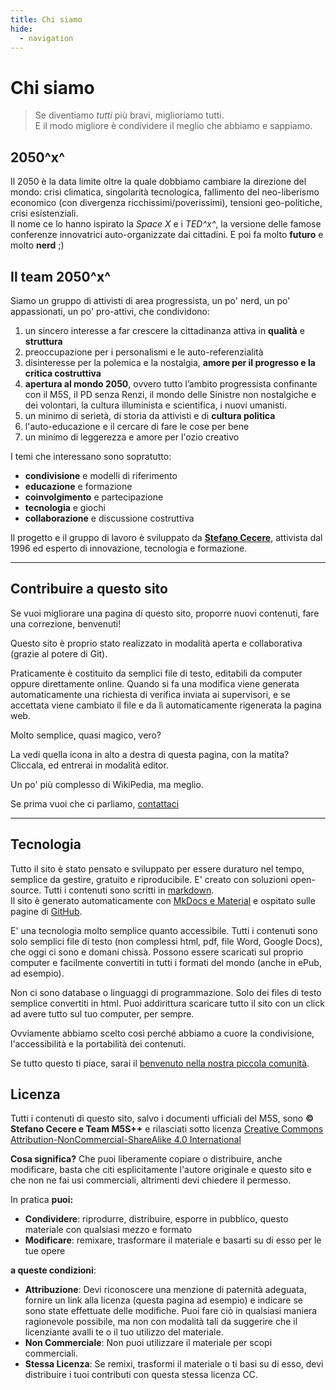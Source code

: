 ```yaml
---
title: Chi siamo
hide:
  - navigation
---
```

# Chi siamo

> Se diventiamo _tutti_ più bravi, miglioriamo tutti.  
> E il modo migliore è condividere il meglio che abbiamo e sappiamo.

## 2050^x^
Il 2050 è la data limite oltre la quale dobbiamo cambiare la direzione del mondo:
crisi climatica, singolarità tecnologica, fallimento del neo-liberismo economico (con divergenza ricchissimi/poverissimi), tensioni geo-politiche, crisi esistenziali.  
Il nome ce lo hanno ispirato la _Space X_ e i _TED^x^_, la versione delle famose conferenze innovatrici auto-organizzate dai cittadini. E poi fa molto **futuro** e molto **nerd** ;)

## Il team 2050^x^
Siamo un gruppo di attivisti di area progressista, un po' nerd, un po' appassionati, un po' pro-attivi, che condividono:

1. un sincero interesse a far crescere la cittadinanza attiva in **qualità** e **struttura**
2. preoccupazione per i personalismi e le auto-referenzialità
3. disinteresse per la polemica e la nostalgia, **amore per il progresso e la critica costruttiva**
4. **apertura al mondo 2050**, ovvero tutto l’ambito progressista confinante con il M5S, il PD senza Renzi, il mondo delle Sinistre non nostalgiche e dei volontari, la cultura illuminista e scientifica, i nuovi umanisti.
5. un minimo di serietà, di storia da attivisti e di **cultura politica**
6. l'auto-educazione e il cercare di fare le cose per bene
7. un minimo di leggerezza e amore per l'ozio creativo

I temi che interessano sono sopratutto:

- **condivisione** e modelli di riferimento
- **educazione** e formazione
- **coinvolgimento** e partecipazione
- **tecnologia** e giochi
- **collaborazione** e discussione costruttiva

Il progetto e il gruppo di lavoro è sviluppato da **[Stefano Cecere](https://cecere.xyz)**, attivista dal 1996 ed esperto di innovazione, tecnologia e formazione.

---

## Contribuire a questo sito
Se vuoi migliorare una pagina di questo sito, proporre nuovi contenuti, fare una correzione, benvenuti! 

Questo sito è proprio stato realizzato in modalità aperta e collaborativa (grazie al potere di Git).

Praticamente è costituito da semplici file di testo, editabili da computer oppure direttamente online. Quando si fa una modifica viene generata automaticamente una richiesta di verifica inviata ai supervisori, e se accettata viene cambiato il file e da lì automaticamente rigenerata la pagina web.

Molto semplice, quasi magico, vero?

La vedi quella icona in alto a destra di questa pagina, con la matita?
Cliccala, ed entrerai in modalità editor.

Un po' più complesso di WikiPedia, ma meglio.

Se prima vuoi che ci parliamo, [contattaci](./contatto.md)

---
 
## Tecnologia
Tutto il sito è stato pensato e sviluppato per essere duraturo nel tempo, semplice da gestire, gratuito e riproducibile. E' creato con soluzioni open-source.
Tutti i contenuti sono scritti in [markdown](https://www.markdownguide.org/).  
Il sito è generato automaticamente con [MkDocs e Material](https://squidfunk.github.io/mkdocs-material/) e ospitato sulle pagine di [GitHub](https://github.com/2050x/2050x.org).

E' una tecnologia molto semplice quanto accessibile. Tutti i contenuti sono solo semplici file di testo (non complessi html, pdf, file Word, Google Docs), che oggi ci sono e domani chissà. Possono essere scaricati sul proprio computer e facilmente convertiti in tutti i formati del mondo (anche in ePub, ad esempio).

Non ci sono database o linguaggi di programmazione. Solo dei files di testo semplice convertiti in html. Puoi addirittura scaricare tutto il sito con un click ad avere tutto sul tuo computer, per sempre.

Ovviamente abbiamo scelto così perché abbiamo a cuore la condivisione, l'accessibilità e la portabilità dei contenuti.

Se tutto questo ti piace, sarai il [benvenuto nella nostra piccola comunità](./contatto.md).

## Licenza

Tutti i contenuti di questo sito, salvo i documenti ufficiali del M5S, sono **© Stefano Cecere e Team M5S++** e rilasciati sotto licenza [Creative Commons Attribution-NonCommercial-ShareAlike 4.0 International](https://creativecommons.org/licenses/by-nc-sa/4.0)

**Cosa significa?**
Che puoi liberamente copiare o distribuire, anche modificare, basta che citi esplicitamente l'autore originale e questo sito e che non ne fai usi commerciali, altrimenti devi chiedere il permesso.

In pratica **puoi:**

- **Condividere**: riprodurre, distribuire, esporre in pubblico, questo materiale con qualsiasi mezzo e formato
- **Modificare**: remixare, trasformare il materiale e basarti su di esso per le tue opere 

**a queste condizioni**:

- **Attribuzione**: Devi riconoscere una menzione di paternità adeguata, fornire un link alla licenza (questa pagina ad esempio) e indicare se sono state effettuate delle modifiche. Puoi fare ciò in qualsiasi maniera ragionevole possibile, ma non con modalità tali da suggerire che il licenziante avalli te o il tuo utilizzo del materiale.
- **Non Commerciale**: Non puoi utilizzare il materiale per scopi commerciali.
- **Stessa Licenza**: Se remixi, trasformi il materiale o ti basi su di esso, devi distribuire i tuoi contributi con questa stessa licenza CC. 

